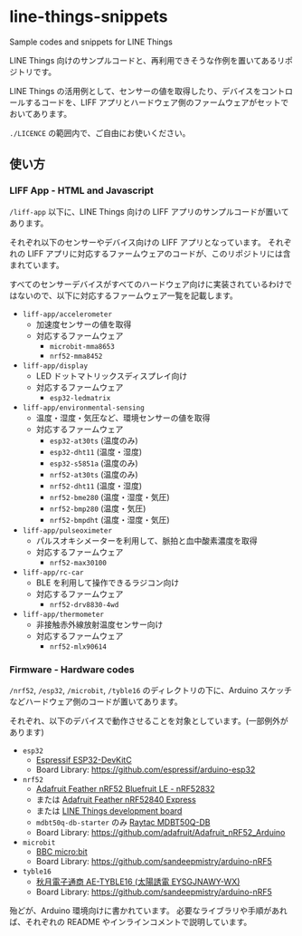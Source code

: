 # line-things-snippets
Sample codes and snippets for LINE Things

LINE Things 向けのサンプルコードと、再利用できそうな作例を置いてあるリポジトリです。

LINE Things の活用例として、センサーの値を取得したり、デバイスをコントロールするコードを、LIFF アプリとハードウェア側のファームウェアがセットでおいてあります。

`./LICENCE` の範囲内で、ご自由にお使いください。

## 使い方

### LIFF App - HTML and Javascript

`/liff-app` 以下に、LINE Things 向けの LIFF アプリのサンプルコードが置いてあります。

それぞれ以下のセンサーやデバイス向けの LIFF アプリとなっています。
それぞれの LIFF アプリに対応するファームウェアのコードが、このリポジトリには含まれています。

すべてのセンサーデバイスがすべてのハードウェア向けに実装されているわけではないので、以下に対応するファームウェア一覧を記載します。

- `liff-app/accelerometer`
  - 加速度センサーの値を取得
  - 対応するファームウェア
    - `microbit-mma8653`
    - `nrf52-mma8452`
- `liff-app/display`
  - LED ドットマトリックスディスプレイ向け
  - 対応するファームウェア
    - `esp32-ledmatrix`
- `liff-app/environmental-sensing`
  - 温度・湿度・気圧など、環境センサーの値を取得
  - 対応するファームウェア
    - `esp32-at30ts` (温度のみ)
    - `esp32-dht11` (温度・湿度)
    - `esp32-s5851a` (温度のみ)
    - `nrf52-at30ts` (温度のみ)
    - `nrf52-dht11` (温度・湿度)
    - `nrf52-bme280` (温度・湿度・気圧)
    - `nrf52-bmp280` (温度・気圧)
    - `nrf52-bmpdht` (温度・湿度・気圧)
- `liff-app/pulseoximeter`
  - パルスオキシメーターを利用して、脈拍と血中酸素濃度を取得
  - 対応するファームウェア
    - `nrf52-max30100`
- `liff-app/rc-car`
  - BLE を利用して操作できるラジコン向け
  - 対応するファームウェア
    - `nrf52-drv8830-4wd`
- `liff-app/thermometer`
  - 非接触赤外線放射温度センサー向け
  - 対応するファームウェア
    - `nrf52-mlx90614`

### Firmware - Hardware codes

`/nrf52`, `/esp32`, `/microbit`, `/tyble16` のディレクトリの下に、Arduino スケッチなどハードウェア側のコードが置いてあります。

それぞれ、以下のデバイスで動作させることを対象としています。(一部例外があります)

- `esp32`
  - [Espressif ESP32-DevKitC](https://www.espressif.com/en/products/hardware/esp32-devkitc/overview)
  - Board Library: https://github.com/espressif/arduino-esp32
- `nrf52`
  - [Adafruit Feather nRF52 Bluefruit LE - nRF52832](https://www.adafruit.com/product/3406)
  - または [Adafruit Feather nRF52840 Express](https://www.adafruit.com/product/4062)
  - または [LINE Things development board](https://github.com/line/line-things-dev-board)
  - `mdbt50q-db-starter` のみ [Raytac MDBT50Q-DB](http://www.raytac.com/product/ins.php?index_id=81)
  - Board Library: https://github.com/adafruit/Adafruit_nRF52_Arduino
- `microbit`
  - [BBC micro:bit](https://microbit.org/)
  - Board Library: https://github.com/sandeepmistry/arduino-nRF5
- `tyble16`
  - [秋月電子通商 AE-TYBLE16 (太陽誘電 EYSGJNAWY-WX)](http://akizukidenshi.com/catalog/g/gK-12339/)
  - Board Library: https://github.com/sandeepmistry/arduino-nRF5

殆どが、Arduino 環境向けに書かれています。
必要なライブラリや手順があれば、それぞれの README やインラインコメントで説明しています。
